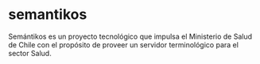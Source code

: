 # semantikos
Semántikos es un proyecto tecnológico que impulsa el Ministerio de Salud de Chile con el propósito de proveer un servidor terminológico para el sector Salud.
